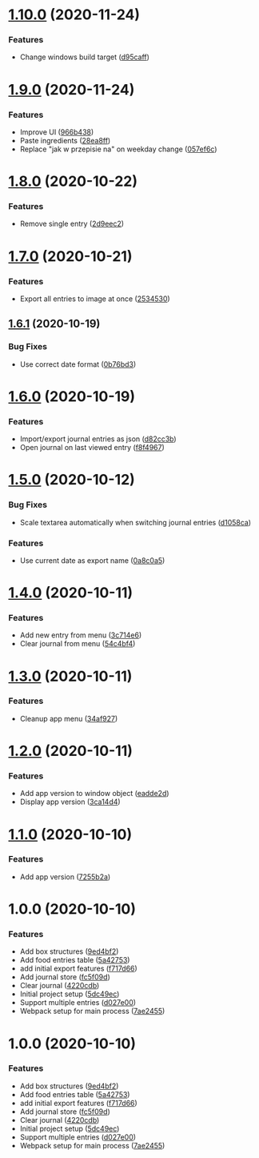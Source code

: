 # [1.10.0](https://github.com/TheUnderScorer/DietAssistant/compare/v1.9.0...v1.10.0) (2020-11-24)


### Features

* Change windows build target ([d95caff](https://github.com/TheUnderScorer/DietAssistant/commit/d95caff3b9971a84ee69ef6489ea95cf97bd9cf0))

# [1.9.0](https://github.com/TheUnderScorer/DietAssistant/compare/v1.8.0...v1.9.0) (2020-11-24)


### Features

* Improve UI ([966b438](https://github.com/TheUnderScorer/DietAssistant/commit/966b4382b8f49f2009006b35120701a14f54d2e9))
* Paste ingredients ([28ea8ff](https://github.com/TheUnderScorer/DietAssistant/commit/28ea8ff20ed2d62eb849cfd15effdd743ea43519))
* Replace "jak w przepisie na" on weekday change ([057ef6c](https://github.com/TheUnderScorer/DietAssistant/commit/057ef6c67da8a938c07784edfce68fd952c8ec2c))

# [1.8.0](https://github.com/TheUnderScorer/DietAssistant/compare/v1.7.0...v1.8.0) (2020-10-22)


### Features

* Remove single entry ([2d9eec2](https://github.com/TheUnderScorer/DietAssistant/commit/2d9eec21e92d62d350417a6cedc06be47fd003b1))

# [1.7.0](https://github.com/TheUnderScorer/DietAssistant/compare/v1.6.1...v1.7.0) (2020-10-21)


### Features

* Export all entries to image at once ([2534530](https://github.com/TheUnderScorer/DietAssistant/commit/253453072b52c338ae278d73cc131a99fe9377f0))

## [1.6.1](https://github.com/TheUnderScorer/DietAssistant/compare/v1.6.0...v1.6.1) (2020-10-19)


### Bug Fixes

* Use correct date format ([0b76bd3](https://github.com/TheUnderScorer/DietAssistant/commit/0b76bd38c280a381ddfebf4620dd6912f02d2719))

# [1.6.0](https://github.com/TheUnderScorer/DietAssistant/compare/v1.5.0...v1.6.0) (2020-10-19)


### Features

* Import/export journal entries as json ([d82cc3b](https://github.com/TheUnderScorer/DietAssistant/commit/d82cc3b358e0e05bbdfb3953356636655ac0b5ac))
* Open journal on last viewed entry ([f8f4967](https://github.com/TheUnderScorer/DietAssistant/commit/f8f4967856273fe1d618143d5483a64fc280218e))

# [1.5.0](https://github.com/TheUnderScorer/DietAssistant/compare/v1.4.0...v1.5.0) (2020-10-12)


### Bug Fixes

* Scale textarea automatically when switching journal entries ([d1058ca](https://github.com/TheUnderScorer/DietAssistant/commit/d1058cae85c03920eb412061733f317cbdaf754a))


### Features

* Use current date as export name ([0a8c0a5](https://github.com/TheUnderScorer/DietAssistant/commit/0a8c0a580990bb7d62e4b350628970147d52d4c3))

# [1.4.0](https://github.com/TheUnderScorer/DietAssistant/compare/v1.3.0...v1.4.0) (2020-10-11)


### Features

* Add new entry from menu ([3c714e6](https://github.com/TheUnderScorer/DietAssistant/commit/3c714e6ce665538c62c4db1fd081da3b5948b4fc))
* Clear journal from menu ([54c4bf4](https://github.com/TheUnderScorer/DietAssistant/commit/54c4bf4967ce23be786344782485c87a7b0562ed))

# [1.3.0](https://github.com/TheUnderScorer/DietAssistant/compare/v1.2.0...v1.3.0) (2020-10-11)


### Features

* Cleanup app menu ([34af927](https://github.com/TheUnderScorer/DietAssistant/commit/34af927c6f2c3f4c0759bdc401a53d5512689b0a))

# [1.2.0](https://github.com/TheUnderScorer/DietAssistant/compare/v1.1.0...v1.2.0) (2020-10-11)


### Features

* Add app version to window object ([eadde2d](https://github.com/TheUnderScorer/DietAssistant/commit/eadde2dc607a5b955fd6fcf6f3be3a2454e147e2))
* Display app version ([3ca14d4](https://github.com/TheUnderScorer/DietAssistant/commit/3ca14d40c8c349cdf44290f8842c3eec50f9aed8))

# [1.1.0](https://github.com/TheUnderScorer/DietAssistant/compare/v1.0.0...v1.1.0) (2020-10-10)


### Features

* Add app version ([7255b2a](https://github.com/TheUnderScorer/DietAssistant/commit/7255b2aa2eeb364ad24bc258d8f87425b4847e1d))

# 1.0.0 (2020-10-10)


### Features

* Add box structures ([9ed4bf2](https://github.com/TheUnderScorer/DietAssistant/commit/9ed4bf29f67dce85cba5358ae9d9ca97e72b8c8c))
* Add food entries table ([5a42753](https://github.com/TheUnderScorer/DietAssistant/commit/5a427533a2a87ec9158ef6a17196d34255380dff))
* add initial export features ([f717d66](https://github.com/TheUnderScorer/DietAssistant/commit/f717d66c233d4209a6646977ecfc439bcfbbc78e))
* Add journal store ([fc5f09d](https://github.com/TheUnderScorer/DietAssistant/commit/fc5f09db9f53abf7a22a8bd23446a6f63a1063b5))
* Clear journal ([4220cdb](https://github.com/TheUnderScorer/DietAssistant/commit/4220cdbd73ac90a280afab39f1471c2bfff26614))
* Initial project setup ([5dc49ec](https://github.com/TheUnderScorer/DietAssistant/commit/5dc49ecb25e6ff1666765e9c647c9603759052f5))
* Support multiple entries ([d027e00](https://github.com/TheUnderScorer/DietAssistant/commit/d027e000f9d55113d55529d15d9b37b050a930c6))
* Webpack setup for main process ([7ae2455](https://github.com/TheUnderScorer/DietAssistant/commit/7ae2455f90bac0d2e5036ca1b82edbbda3a631ce))

# 1.0.0 (2020-10-10)


### Features

* Add box structures ([9ed4bf2](https://github.com/TheUnderScorer/DietAssistant/commit/9ed4bf29f67dce85cba5358ae9d9ca97e72b8c8c))
* Add food entries table ([5a42753](https://github.com/TheUnderScorer/DietAssistant/commit/5a427533a2a87ec9158ef6a17196d34255380dff))
* add initial export features ([f717d66](https://github.com/TheUnderScorer/DietAssistant/commit/f717d66c233d4209a6646977ecfc439bcfbbc78e))
* Add journal store ([fc5f09d](https://github.com/TheUnderScorer/DietAssistant/commit/fc5f09db9f53abf7a22a8bd23446a6f63a1063b5))
* Clear journal ([4220cdb](https://github.com/TheUnderScorer/DietAssistant/commit/4220cdbd73ac90a280afab39f1471c2bfff26614))
* Initial project setup ([5dc49ec](https://github.com/TheUnderScorer/DietAssistant/commit/5dc49ecb25e6ff1666765e9c647c9603759052f5))
* Support multiple entries ([d027e00](https://github.com/TheUnderScorer/DietAssistant/commit/d027e000f9d55113d55529d15d9b37b050a930c6))
* Webpack setup for main process ([7ae2455](https://github.com/TheUnderScorer/DietAssistant/commit/7ae2455f90bac0d2e5036ca1b82edbbda3a631ce))
